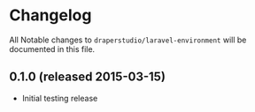 # Changelog

All Notable changes to `draperstudio/laravel-environment` will be documented in this file.

## 0.1.0 (released 2015-03-15)

- Initial testing release
